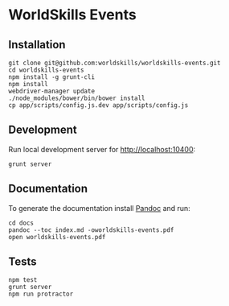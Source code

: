# WorldSkills Events

## Installation

```
git clone git@github.com:worldskills/worldskills-events.git
cd worldskills-events
npm install -g grunt-cli
npm install
webdriver-manager update
./node_modules/bower/bin/bower install
cp app/scripts/config.js.dev app/scripts/config.js
```

## Development

Run local development server for [http://localhost:10400](http://localhost:10400/):

```
grunt server
```

## Documentation

To generate the documentation install [Pandoc](http://johnmacfarlane.net/pandoc/) and run:

```
cd docs
pandoc --toc index.md -oworldskills-events.pdf
open worldskills-events.pdf
```

## Tests

```
npm test
grunt server
npm run protractor
```
